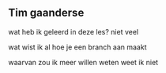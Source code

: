 ## Tim gaanderse

wat heb ik geleerd in deze les?
niet veel

wat wist ik al 
hoe je een branch aan maakt 

waarvan zou ik meer willen weten 
weet ik niet 